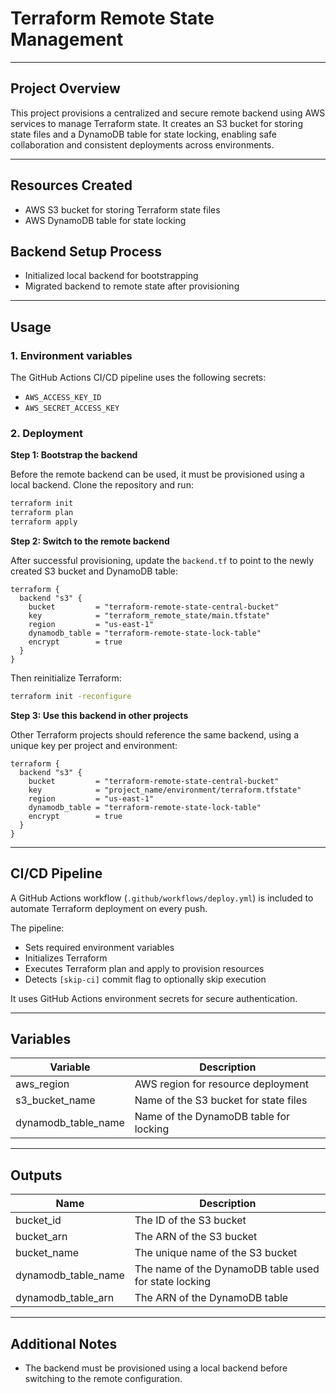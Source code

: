 # Terraform Remote State Management

---

## Project Overview

This project provisions a centralized and secure remote backend using AWS services to manage Terraform state. It creates an S3 bucket for storing state files and a DynamoDB table for state locking, enabling safe collaboration and consistent deployments across environments.

---

## Resources Created
- AWS S3 bucket for storing Terraform state files  
- AWS DynamoDB table for state locking  

## Backend Setup Process
- Initialized local backend for bootstrapping  
- Migrated backend to remote state after provisioning  

---

## Usage

### 1. Environment variables

The GitHub Actions CI/CD pipeline uses the following secrets:

- `AWS_ACCESS_KEY_ID`
- `AWS_SECRET_ACCESS_KEY`

### 2. Deployment

**Step 1: Bootstrap the backend**

Before the remote backend can be used, it must be provisioned using a local backend. Clone the repository and run:

``` bash
terraform init
terraform plan
terraform apply
```

**Step 2: Switch to the remote backend**

After successful provisioning, update the `backend.tf` to point to the newly created S3 bucket and DynamoDB table:

``` hcl
terraform {
  backend "s3" {
    bucket         = "terraform-remote-state-central-bucket"
    key            = "terraform_remote_state/main.tfstate"
    region         = "us-east-1"
    dynamodb_table = "terraform-remote-state-lock-table"
    encrypt        = true
  }
}
```

Then reinitialize Terraform:

``` bash
terraform init -reconfigure
```

**Step 3: Use this backend in other projects**

Other Terraform projects should reference the same backend, using a unique key per project and environment:

``` hcl
terraform {
  backend "s3" {
    bucket         = "terraform-remote-state-central-bucket"
    key            = "project_name/environment/terraform.tfstate"
    region         = "us-east-1"
    dynamodb_table = "terraform-remote-state-lock-table"
    encrypt        = true
  }
}
```

---

## CI/CD Pipeline

A GitHub Actions workflow (`.github/workflows/deploy.yml`) is included to automate Terraform deployment on every push.

The pipeline:
- Sets required environment variables  
- Initializes Terraform  
- Executes Terraform plan and apply to provision resources  
- Detects `[skip-ci]` commit flag to optionally skip execution  

It uses GitHub Actions environment secrets for secure authentication. 

---

## Variables

| Variable             | Description                                  |
|----------------------|----------------------------------------------|
| aws_region           | AWS region for resource deployment           |
| s3_bucket_name       | Name of the S3 bucket for state files        |
| dynamodb_table_name  | Name of the DynamoDB table for locking       |

---

## Outputs

| Name               | Description                                           |
|--------------------|-------------------------------------------------------|
| bucket_id          | The ID of the S3 bucket                               |
| bucket_arn         | The ARN of the S3 bucket                              |
| bucket_name        | The unique name of the S3 bucket                      |
| dynamodb_table_name| The name of the DynamoDB table used for state locking |
| dynamodb_table_arn | The ARN of the DynamoDB table                         |

---

## Additional Notes

- The backend must be provisioned using a local backend before switching to the remote configuration.
